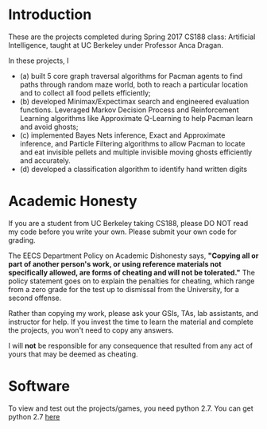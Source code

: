 # Introduction
These are the projects completed during Spring 2017 CS188 class: Artificial Intelligence, taught at UC Berkeley under Professor Anca Dragan.

In these projects, I 

- (a) built 5 core graph traversal algorithms for Pacman agents to find paths through random maze world, both to reach a particular location and to collect all food pellets efficiently; 
- (b) developed Minimax/Expectimax search and engineered evaluation functions. Leveraged Markov Decision Process and Reinforcement Learning algorithms like Approximate Q-Learning to help Pacman learn and avoid ghosts; 
- (c) implemented Bayes Nets inference, Exact and Approximate inference, and Particle Filtering algorithms to allow Pacman to locate and eat invisible pellets and multiple invisible moving ghosts efficiently and accurately.
- (d) developed a classification algorithm to identify hand written digits


# Academic Honesty
If you are a student from UC Berkeley taking CS188, please DO NOT read my code before you write your own.
Please submit your own code for grading.

The EECS Department Policy on Academic Dishonesty says, **"Copying all or part of another person's work, or using reference materials not specifically allowed, are forms of cheating and will not be tolerated."** 
The policy statement goes on to explain the penalties for cheating, which range from a zero grade for the test up to dismissal from the University, for a second offense.

Rather than copying my work, please ask your GSIs, TAs, lab assistants, and instructor for help. If you invest the time to learn the material and complete the projects, you won't need to copy any answers.

I will **not** be responsible for any consequence that resulted from any act of yours that may be deemed as cheating.

# Software
To view and test out the projects/games, you need python 2.7. You can get python 2.7 [here](https://www.python.org/downloads/release/python-2713/)
